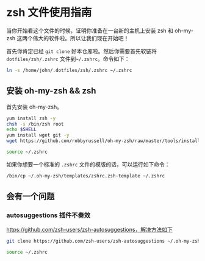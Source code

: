 # zsh 文件使用指南

当你开始看这个文件的时候，证明你准备在一台新的主机上安装 zsh 和 oh-my-zsh 这两个伟大的软件啦。所以让我们现在开始吧！

首先你肯定已经 `git clone` 好本仓库啦。然后你需要首先软链将 `dotfiles/zsh/.zshrc` 文件到`~/.zshrc`。命令如下：

```bash
ln -s /home/john/.dotfiles/zsh/.zshrc ~/.zshrc
```

## 安装 oh-my-zsh && zsh

首先安装 oh-my-zsh。

```bash
yum install zsh -y
chsh -s /bin/zsh root
echo $SHELL
yum install wget git -y
wget https://github.com/robbyrussell/oh-my-zsh/raw/master/tools/install.sh -O - | zsh

source ~/.zshrc
```

如果你想要一个标准的 `.zshrc` 文件的模版的话，可以运行如下命令：

```bash
/bin/cp ~/.oh-my-zsh/templates/zshrc.zsh-template ~/.zshrc
```

## 会有一个问题

### autosuggestions 插件不奏效

https://github.com/zsh-users/zsh-autosuggestions，解决方法如下

```bash
git clone https://github.com/zsh-users/zsh-autosuggestions ~/.oh-my-zsh/custom/plugins/zsh-autosuggestions

source ~/.zshrc
```

